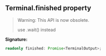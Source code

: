 
## Terminal.finished property

> Warning: This API is now obsolete.
> 
> use .wait() instead
> 

**Signature:**

```typescript
readonly finished: Promise<TerminalOutput>;
```
